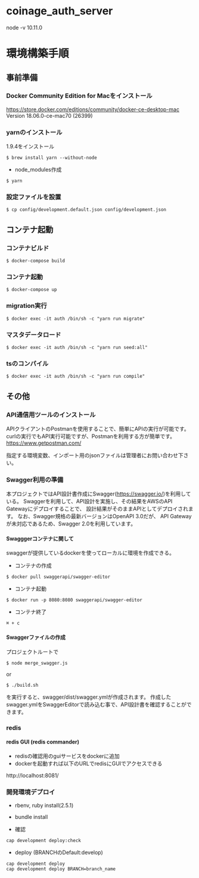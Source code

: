 # coinage_auth_server

node -v 10.11.0

# 環境構築手順

## 事前準備
### Docker Community Edition for Macをインストール
https://store.docker.com/editions/community/docker-ce-desktop-mac
Version 18.06.0-ce-mac70 (26399)

### yarnのインストール
1.9.4をインストール
```
$ brew install yarn --without-node
```

- node_modules作成
```
$ yarn
```



### 設定ファイルを設置
```
$ cp config/development.default.json config/development.json
```

## コンテナ起動

### コンテナビルド
```
$ docker-compose build
```

### コンテナ起動
```
$ docker-compose up
```

### migration実行
```
$ docker exec -it auth /bin/sh -c "yarn run migrate"
```

### マスタデータロード
```
$ docker exec -it auth /bin/sh -c "yarn run seed:all"
```

### tsのコンパイル
```
$ docker exec -it auth /bin/sh -c "yarn run compile"
```

## その他
### API通信用ツールのインストール
APIクライアントのPostmanを使用することで、簡単にAPIの実行が可能です。
curlの実行でもAPI実行可能ですが、Postmanを利用する方が簡単です。
https://www.getpostman.com/

指定する環境変数、インポート用のjsonファイルは管理者にお問い合わせ下さい。

### Swagger利用の準備
本プロジェクトではAPI設計書作成にSwagger(https://swagger.io/)を利用している。
Swaggerを利用して、API設計を実施し、その結果をAWSのAPI Gatewayにデプロイすることで、
設計結果がそのままAPIとしてデプロイされます。
なお、Swagger規格の最新バージョンはOpenAPI 3.0だが、
API Gatewayが未対応であるため、Swagger 2.0を利用しています。

#### Swagggerコンテナに関して
swaggerが提供しているdockerを使ってローカルに環境を作成できる。

- コンテナの作成
```
$ docker pull swaggerapi/swagger-editor
```

- コンテナ起動
```
$ docker run -p 8080:8080 swaggerapi/swagger-editor
```

- コンテナ終了
```
⌘ + c
```

#### Swaggerファイルの作成
プロジェクトルートで

```
$ node merge_swagger.js
```
or
```
$ ./build.sh
```
を実行すると、swagger/dist/swagger.ymlが作成されます。
作成したswagger.ymlをSwaggerEditorで読み込む事で、API設計書を確認することができます。

### redis

#### redis GUI (redis commander)
- redisの確認用のguiサービスをdockerに追加
- dockerを起動すれば以下のURLでredisにGUIでアクセスできる

http://localhost:8081/

### 開発環境デプロイ
- rbenv, ruby install(2.5.1)
- bundle install

- 確認
```
cap development deploy:check
```

- deploy (BRANCHのDefault:develop)
```
cap development deploy
cap development deploy BRANCH=branch_name
```
